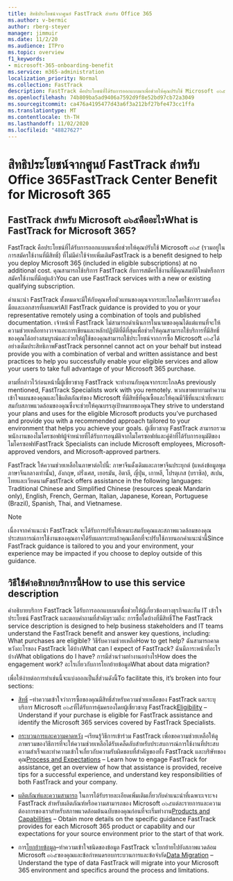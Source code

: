```yaml
---
title: สิทธิประโยชน์จากศูนย์ FastTrack สำหรับ Office 365
ms.author: v-bermic
author: rberg-steyer
manager: jimmuir
ms.date: 11/2/20
ms.audience: ITPro
ms.topic: overview
f1_keywords:
- microsoft-365-onboarding-benefit
ms.service: m365-administration
localization_priority: Normal
ms.collection: FastTrack
description: FastTrack คือประโยชน์ที่ได้รับการออกแบบมาเพื่อช่วยให้คุณปรับใช้ Microsoft ๓๖๕ (รวมอยู่ในการสมัครใช้งานที่มีสิทธิ์) ที่ไม่มีค่าใช้จ่ายเพิ่มเติม คุณสามารถใช้บริการ FastTrack กับการสมัครใช้งานที่มีคุณสมบัติใหม่หรือการสมัครใช้งานที่มีอยู่แล้ว
ms.openlocfilehash: 74b809ba5ad9406a7592d9f8e52bd97cb72a3049
ms.sourcegitcommit: ca476a4195477d43a6f3a212bf27bfe473cc1ffa
ms.translationtype: MT
ms.contentlocale: th-TH
ms.lasthandoff: 11/02/2020
ms.locfileid: "48827627"
---
```

# <a name="fasttrack-center-benefit-for-microsoft-365"></a><span data-ttu-id="1a962-104">สิทธิประโยชน์จากศูนย์ FastTrack สำหรับ Office 365</span><span class="sxs-lookup"><span data-stu-id="1a962-104">FastTrack Center Benefit for Microsoft 365</span></span>

## <a name="what-is-fasttrack-for-microsoft-365"></a><span data-ttu-id="1a962-105">FastTrack สำหรับ Microsoft ๓๖๕คืออะไร</span><span class="sxs-lookup"><span data-stu-id="1a962-105">What is FastTrack for Microsoft 365?</span></span>

<span data-ttu-id="1a962-106">FastTrack คือประโยชน์ที่ได้รับการออกแบบมาเพื่อช่วยให้คุณปรับใช้ Microsoft ๓๖๕ (รวมอยู่ในการสมัครใช้งานที่มีสิทธิ์) ที่ไม่มีค่าใช้จ่ายเพิ่มเติม</span><span class="sxs-lookup"><span data-stu-id="1a962-106">FastTrack is a benefit designed to help you deploy Microsoft 365 (included in eligible subscriptions) at no additional cost.</span></span> <span data-ttu-id="1a962-107">คุณสามารถใช้บริการ FastTrack กับการสมัครใช้งานที่มีคุณสมบัติใหม่หรือการสมัครใช้งานที่มีอยู่แล้ว</span><span class="sxs-lookup"><span data-stu-id="1a962-107">You can use FastTrack services with a new or existing qualifying subscription.</span></span>

<span data-ttu-id="1a962-108">คำแนะนำ FastTrack ทั้งหมดจะมีให้กับคุณหรือตัวแทนของคุณจากระยะไกลโดยใช้การรวมเครื่องมือและเอกสารที่เผยแพร่</span><span class="sxs-lookup"><span data-stu-id="1a962-108">All FastTrack guidance is provided to you or your representative remotely using a combination of tools and published documentation.</span></span> <span data-ttu-id="1a962-109">เจ้าหน้าที่ FastTrack ไม่สามารถดำเนินการในนามของคุณได้แต่แทนที่จะให้ความช่วยเหลือทางวาจาและการเขียนและหลักปฏิบัติที่ดีที่สุดเพื่อช่วยให้คุณสามารถใช้บริการที่มีสิทธิ์ของคุณได้อย่างสมบูรณ์และช่วยให้ผู้ใช้ของคุณสามารถใช้ประโยชน์จากการซื้อ Microsoft ๓๖๕ได้อย่างเต็มประสิทธิภาพ</span><span class="sxs-lookup"><span data-stu-id="1a962-109">FastTrack personnel cannot act on your behalf but instead provide you with a combination of verbal and written assistance and best practices to help you successfully enable your eligible services and allow your users to take full advantage of your Microsoft 365 purchase.</span></span>

<span data-ttu-id="1a962-110">ตามที่กล่าวไว้ก่อนหน้านี้ผู้เชี่ยวชาญ FastTrack จะทำงานกับคุณจากระยะไกล</span><span class="sxs-lookup"><span data-stu-id="1a962-110">As previously mentioned, FastTrack Specialists work with you remotely.</span></span> <span data-ttu-id="1a962-111">พวกเขาพยายามทำความเข้าใจแผนของคุณและใช้ผลิตภัณฑ์ของ Microsoft ที่มีสิทธิ์ที่คุณซื้อและให้คุณมีวิธีที่แนะนำที่เหมาะสมกับสภาพแวดล้อมของคุณซึ่งจะช่วยให้คุณบรรลุเป้าหมายของคุณ</span><span class="sxs-lookup"><span data-stu-id="1a962-111">They strive to understand your plans and uses for the eligible Microsoft products you’ve purchased and provide you with a recommended approach tailored to your environment that helps you achieve your goals.</span></span> <span data-ttu-id="1a962-112">ผู้เชี่ยวชาญ FastTrack สามารถรวมพนักงานของไมโครซอฟท์ผู้จำหน่ายที่ได้รับการอนุมัติจากไมโครซอฟท์และคู่ค้าที่ได้รับการอนุมัติของไมโครซอฟท์</span><span class="sxs-lookup"><span data-stu-id="1a962-112">FastTrack Specialists can include Microsoft employees, Microsoft-approved vendors, and Microsoft-approved partners.</span></span>

<span data-ttu-id="1a962-113">FastTrack ให้ความช่วยเหลือในภาษาต่อไปนี้: ภาษาจีนดั้งเดิมและภาษาจีนประยุกต์ (แหล่งข้อมูลพูดภาษาจีนกลางเท่านั้น), อังกฤษ, ฝรั่งเศส, เยอรมัน, อิตาลี, ญี่ปุ่น, เกาหลี, โปรตุเกส (บราซิล), สเปน, ไทยและเวียดนาม</span><span class="sxs-lookup"><span data-stu-id="1a962-113">FastTrack offers assistance in the following languages: Traditional Chinese and Simplified Chinese (resources speak Mandarin only), English, French, German, Italian, Japanese, Korean, Portuguese (Brazil), Spanish, Thai, and Vietnamese.</span></span>

> [!NOTE]
> <span data-ttu-id="1a962-114">เนื่องจากคำแนะนำ FastTrack จะได้รับการปรับให้เหมาะสมกับคุณและสภาพแวดล้อมของคุณประสบการณ์การใช้งานของคุณอาจได้รับผลกระทบถ้าคุณเลือกที่จะปรับใช้ภายนอกคำแนะนำนี้</span><span class="sxs-lookup"><span data-stu-id="1a962-114">Since FastTrack guidance is tailored to you and your environment, your experience may be impacted if you choose to deploy outside of this guidance.</span></span>

## <a name="how-to-use-this-service-description"></a><span data-ttu-id="1a962-115">วิธีใช้คำอธิบายบริการนี้</span><span class="sxs-lookup"><span data-stu-id="1a962-115">How to use this service description</span></span>

<span data-ttu-id="1a962-116">คำอธิบายบริการ FastTrack ได้รับการออกแบบมาเพื่อช่วยให้ผู้เกี่ยวข้องทางธุรกิจและทีม IT เข้าใจประโยชน์ FastTrack และตอบคำถามที่สำคัญรวมถึง: การซื้อใดบ้างที่มีสิทธิ์</span><span class="sxs-lookup"><span data-stu-id="1a962-116">The FastTrack service description is designed to help business stakeholders and IT teams understand the FastTrack benefit and answer key questions, including: What purchases are eligible?</span></span> <span data-ttu-id="1a962-117">วิธีรับความช่วยเหลือ</span><span class="sxs-lookup"><span data-stu-id="1a962-117">How to get help?</span></span> <span data-ttu-id="1a962-118">ฉันสามารถคาดหวังอะไรของ FastTrack ได้บ้าง</span><span class="sxs-lookup"><span data-stu-id="1a962-118">What can I expect of FastTrack?</span></span> <span data-ttu-id="1a962-119">ฉันมีภาระหน้าที่อะไรบ้าง</span><span class="sxs-lookup"><span data-stu-id="1a962-119">What obligations do I have?</span></span> <span data-ttu-id="1a962-120">การมีส่วนร่วมทำงานอย่างไร</span><span class="sxs-lookup"><span data-stu-id="1a962-120">How does the engagement work?</span></span> <span data-ttu-id="1a962-121">อะไรเกี่ยวกับการโยกย้ายข้อมูล</span><span class="sxs-lookup"><span data-stu-id="1a962-121">What about data migration?</span></span>

<span data-ttu-id="1a962-122">เพื่อให้ง่ายต่อการทำเช่นนี้จะแบ่งออกเป็นสี่ส่วนดังนี้</span><span class="sxs-lookup"><span data-stu-id="1a962-122">To facilitate this, it’s broken into four sections:</span></span>

  - <span data-ttu-id="1a962-123">[สิทธิ์](eligibility.md) –ทำความเข้าใจว่าการซื้อของคุณมีสิทธิ์สำหรับความช่วยเหลือของ FastTrack และระบุบริการ Microsoft ๓๖๕ที่ได้รับการคุ้มครองโดยผู้เชี่ยวชาญ FastTrack</span><span class="sxs-lookup"><span data-stu-id="1a962-123">[Eligibility](eligibility.md) – Understand if your purchase is eligible for FastTrack assistance and identify the Microsoft 365 services covered by FastTrack Specialists.</span></span>

  - <span data-ttu-id="1a962-124">[กระบวนการและความคาดหวัง](process-and-expectations.md) –เรียนรู้วิธีการเข้าร่วม FastTrack เพื่อขอความช่วยเหลือให้ดูภาพรวมของวิธีการที่จะให้ความช่วยเหลือได้รับเคล็ดลับสำหรับประสบการณ์การใช้งานที่ประสบความสำเร็จและทำความเข้าใจเกี่ยวกับความรับผิดชอบที่สำคัญของทั้ง FastTrack และบริษัทของคุณ</span><span class="sxs-lookup"><span data-stu-id="1a962-124">[Process and Expectations](process-and-expectations.md) – Learn how to engage FastTrack for assistance, get an overview of how that assistance is provided, receive tips for a successful experience, and understand key responsibilities of both FastTrack and your company.</span></span>

  - <span data-ttu-id="1a962-125">[ผลิตภัณฑ์และความสามารถ](products-and-capabilities.md) ในการได้รับรายละเอียดเพิ่มเติมเกี่ยวกับคำแนะนำที่เฉพาะเจาะจง FastTrack สำหรับผลิตภัณฑ์หรือความสามารถของ Microsoft ๓๖๕แต่ละรายการและความต้องการของเราสำหรับสภาพแวดล้อมต้นฉบับของคุณก่อนที่จะเริ่มทำงาน</span><span class="sxs-lookup"><span data-stu-id="1a962-125">[Products and Capabilities](products-and-capabilities.md) – Obtain more details on the specific guidance FastTrack provides for each Microsoft 365 product or capability and our expectations for your source environment prior to the start of that work.</span></span>

  - <span data-ttu-id="1a962-126">การ[โยกย้ายข้อมูล](data-migration.md)–ทำความเข้าใจชนิดของข้อมูล FastTrack จะโยกย้ายไปยังสภาพแวดล้อม Microsoft ๓๖๕ของคุณและข้อกำหนดรอบกระบวนการและข้อจำกัด</span><span class="sxs-lookup"><span data-stu-id="1a962-126">[Data Migration](data-migration.md) – Understand the type of data FastTrack will migrate into your Microsoft 365 environment and specifics around the process and limitations.</span></span>
